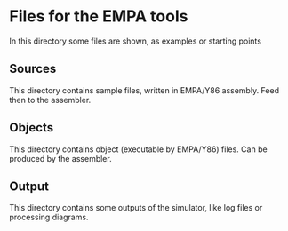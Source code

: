 Files for the EMPA tools
========================
In this directory some files are shown, as examples or starting points

Sources
-------
This directory contains sample files, written in EMPA/Y86 assembly. Feed then to the assembler.

Objects
-------
This directory contains object (executable by EMPA/Y86) files. Can be produced by the assembler.

Output
------
This directory contains some outputs of the simulator, like log files or processing diagrams.

